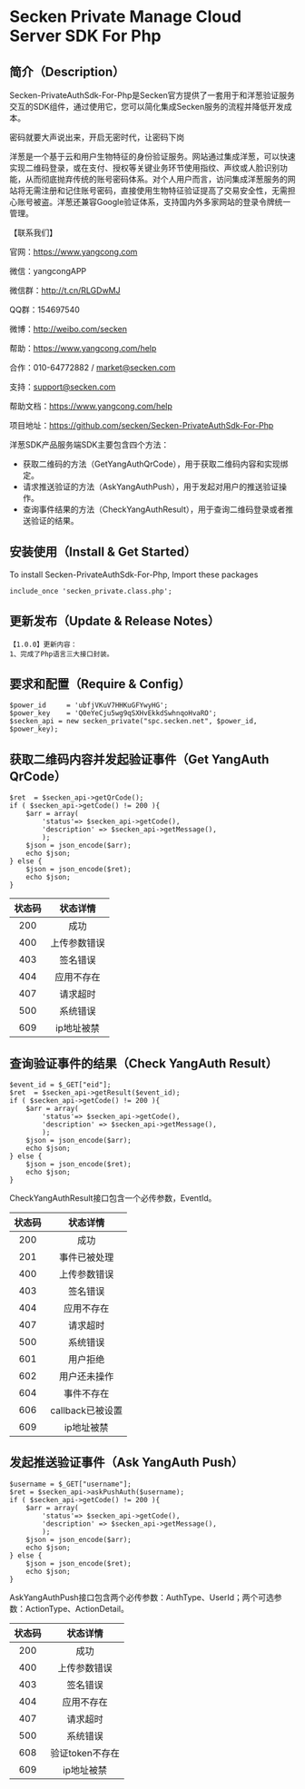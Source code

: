 # Secken Private Manage Cloud Server SDK For Php

## 简介（Description）
Secken-PrivateAuthSdk-For-Php是Secken官方提供了一套用于和洋葱验证服务交互的SDK组件，通过使用它，您可以简化集成Secken服务的流程并降低开发成本。

密码就要大声说出来，开启无密时代，让密码下岗

洋葱是一个基于云和用户生物特征的身份验证服务。网站通过集成洋葱，可以快速实现二维码登录，或在支付、授权等关键业务环节使用指纹、声纹或人脸识别功能，从而彻底抛弃传统的账号密码体系。对个人用户而言，访问集成洋葱服务的网站将无需注册和记住账号密码，直接使用生物特征验证提高了交易安全性，无需担心账号被盗。洋葱还兼容Google验证体系，支持国内外多家网站的登录令牌统一管理。

【联系我们】

官网：https://www.yangcong.com

微信：yangcongAPP

微信群：http://t.cn/RLGDwMJ

QQ群：154697540

微博：http://weibo.com/secken

帮助：https://www.yangcong.com/help

合作：010-64772882 / market@secken.com

支持：support@secken.com

帮助文档：https://www.yangcong.com/help

项目地址：https://github.com/secken/Secken-PrivateAuthSdk-For-Php

洋葱SDK产品服务端SDK主要包含四个方法：
* 获取二维码的方法（GetYangAuthQrCode），用于获取二维码内容和实现绑定。
* 请求推送验证的方法（AskYangAuthPush），用于发起对用户的推送验证操作。
* 查询事件结果的方法（CheckYangAuthResult），用于查询二维码登录或者推送验证的结果。

## 安装使用（Install & Get Started）

To install Secken-PrivateAuthSdk-For-Php, Import these packages

```
include_once 'secken_private.class.php';
```
## 更新发布（Update & Release Notes）

```
【1.0.0】更新内容：
1、完成了Php语言三大接口封装。
```

## 要求和配置（Require & Config）
```
$power_id     = 'ubfjVKuV7HHKuGFYwyHG';
$power_key    = 'Q0eYeCju5wg9qSXHvEkkdSwhnqoHvaRO';
$secken_api = new secken_private("spc.secken.net", $power_id, $power_key);
```

## 获取二维码内容并发起验证事件（Get YangAuth QrCode）
```
$ret  = $secken_api->getQrCode();
if ( $secken_api->getCode() != 200 ){
	$arr = array(
		'status'=> $secken_api->getCode(),
		'description' => $secken_api->getMessage(),
		);
	$json = json_encode($arr);
	echo $json;
} else {
	$json = json_encode($ret);
	echo $json;
}
```


|    状态码   | 		状态详情 		  |
|:----------:|:-----------------:|
|  200       |       成功         |
|  400       |       上传参数错误  |
|  403       |       签名错误                |
|  404       |       应用不存在                |
|  407       |       请求超时                |
|  500       |       系统错误                |
|  609       |       ip地址被禁                |

## 查询验证事件的结果（Check YangAuth Result）
```
$event_id = $_GET["eid"];
$ret  = $secken_api->getResult($event_id);
if ( $secken_api->getCode() != 200 ){
	$arr = array(
		'status'=> $secken_api->getCode(),
		'description' => $secken_api->getMessage(),
		);
	$json = json_encode($arr);
	echo $json;
} else {
	$json = json_encode($ret);
	echo $json;
}
```
CheckYangAuthResult接口包含一个必传参数，EventId。

|    状态码   | 		状态详情 		  |
|:----------:|:-----------------:|
|  200       |       成功         |
|  201       |       事件已被处理                |
|  400       |       上传参数错误  |
|  403       |       签名错误                |
|  404       |       应用不存在                |
|  407       |       请求超时                |
|  500       |       系统错误                |
|  601       |       用户拒绝                |
|  602       |       用户还未操作                |
|  604       |       事件不存在                |
|  606       |       callback已被设置                |
|  609       |       ip地址被禁                |

## 发起推送验证事件（Ask YangAuth Push）
```
$username = $_GET["username"];
$ret = $secken_api->askPushAuth($username);
if ( $secken_api->getCode() != 200 ){
	$arr = array(
		'status'=> $secken_api->getCode(),
		'description' => $secken_api->getMessage(),
		);
	$json = json_encode($arr);
	echo $json;
} else {
	$json = json_encode($ret);
	echo $json;
}
```
AskYangAuthPush接口包含两个必传参数：AuthType、UserId；两个可选参数：ActionType、ActionDetail。  

|    状态码   | 		状态详情 		  |
|:----------:|:-----------------:|
|  200       |       成功         |
|  400       |       上传参数错误  |
|  403       |       签名错误                |
|  404       |       应用不存在                |
|  407       |       请求超时                |
|  500       |       系统错误                |
|  608       |       验证token不存在           |
|  609       |       ip地址被禁                |